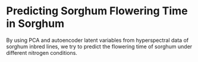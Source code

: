 # Predicting Sorghum Flowering Time in Sorghum
By using PCA and autoencoder latent variables from hyperspectral data of sorghum inbred lines, we try to predict the flowering time of sorghum under different nitrogen conditions.
